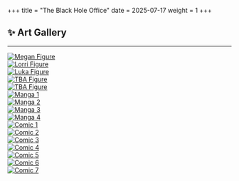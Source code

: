 +++
title = "The Black Hole Office"
date = 2025-07-17
weight = 1
+++

## ✨ Art Gallery

---

<div class="gallery-ordered">

<div class="item">
  <a href="/images/megan_figure.png">
    <img class="thumb" src="/images/megan_figure.png" alt="Megan Figure">
  </a>
</div>

<div class="item">
  <a href="/images/Lorri_Fig_BHO.png">
    <img class="thumb" src="/images/Lorri_Fig_BHO.png" alt="Lorri Figure">
  </a>
</div>

<div class="item">
  <a href="/images/Luka_fig_BHO.png">
    <img class="thumb" src="/images/Luka_fig_BHO.png" alt="Luka Figure">
  </a>
</div>

<div class="item">
  <a href="/images/BHO_Charater1_Fig.png">
    <img class="thumb" src="/images/BHO_Charater1_Fig.png" alt="TBA Figure">
  </a>
</div>

<div class="item">
  <a href="/images/BHO_Charater2_Fig.png">
    <img class="thumb" src="/images/BHO_Charater2_Fig.png" alt="TBA Figure">
  </a>
</div>

<div class="item">
  <a href="/images/manga1.png">
    <img class="thumb" src="/images/manga1.png" alt="Manga 1">
  </a>
</div>

<div class="item">
  <a href="/images/manga2.png">
    <img class="thumb" src="/images/manga2.png" alt="Manga 2">
  </a>
</div>

<div class="item">
  <a href="/images/manga3.png">
    <img class="thumb" src="/images/manga3.png" alt="Manga 3">
  </a>
</div>

<div class="item">
  <a href="/images/manga4.png">
    <img class="thumb" src="/images/manga4.png" alt="Manga 4">
  </a>
</div>

<div class="item">
  <a href="/images/BHO_comic1.png">
    <img class="thumb" src="/images/BHO_comic1.png" alt="Comic 1" title="Comic 1">
  </a>
</div>

<div class="item">
  <a href="/images/BHO_comic2.png">
    <img class="thumb" src="/images/BHO_comic2.png" alt="Comic 2" title="Comic 2">
  </a>
</div>

<div class="item">
  <a href="/images/BHO_comic3.png">
    <img class="thumb" src="/images/BHO_comic3.png" alt="Comic 3" title="Comic 3">
  </a>
</div>

<div class="item">
  <a href="/images/BHO_comic4.png">
    <img class="thumb" src="/images/BHO_comic4.png" alt="Comic 4" title="Comic 4">
  </a>
</div>

<div class="item">
  <a href="/images/BHO_comic5.png">
    <img class="thumb" src="/images/BHO_comic5.png" alt="Comic 5" title="Comic 5">
  </a>
</div>

<div class="item">
  <a href="/images/BHO_comic6.png">
    <img class="thumb" src="/images/BHO_comic6.png" alt="Comic 6" title="Comic 6">
  </a>
</div>

<div class="item">
  <a href="/images/BHO_comic7.png">
    <img class="thumb" src="/images/BHO_comic7.png" alt="Comic 7" title="Comic 7">
  </a>
</div>

</div>


<script>
(function(){
  // 1) 收集当前页画廊里的所有链接（顺序=你写的顺序）
  const container = document.currentScript.closest('main')?.querySelector('.gallery-ordered');
  if (!container) return;
  const links = Array.from(container.querySelectorAll('a[href]'));

  // 2) 创建灯箱 DOM
  const backdrop = document.createElement('div');
  backdrop.className = 'lb-backdrop';
  backdrop.innerHTML = `
    <button class="lb-close" aria-label="Close">✕</button>
    <button class="lb-prev" aria-label="Previous">‹</button>
    <figure class="lb-figure">
      <img class="lb-img" alt="">
      <figcaption class="lb-caption"></figcaption>
    </figure>
    <button class="lb-next" aria-label="Next">›</button>
  `;
  document.body.appendChild(backdrop);

  const img = backdrop.querySelector('.lb-img');
  const caption = backdrop.querySelector('.lb-caption');
  const btnClose = backdrop.querySelector('.lb-close');
  const btnPrev = backdrop.querySelector('.lb-prev');
  const btnNext = backdrop.querySelector('.lb-next');

  let idx = -1;

  function openAt(i){
    idx = (i + links.length) % links.length;
    const a = links[idx];
    const href = a.getAttribute('href');
    const alt = a.querySelector('img')?.getAttribute('alt') || '';
    const title = a.querySelector('img')?.getAttribute('title') || a.getAttribute('title') || '';
    img.src = href;
    img.alt = alt;
    caption.textContent = title || alt || '';
    backdrop.classList.add('open');
    document.body.style.overflow = 'hidden';
  }

  function close(){
    backdrop.classList.remove('open');
    document.body.style.overflow = '';
    img.src = '';
  }

  function prev(){ openAt(idx - 1); }
  function next(){ openAt(idx + 1); }

  // 3) 绑定：点击缩略图→打开灯箱
  links.forEach((a, i) => {
    a.addEventListener('click', (e) => {
      // 仅拦截图片链接（保持对其他链接的正常跳转）
      if (a.querySelector('img')) {
        e.preventDefault();
        openAt(i);
      }
    });
  });

  // 4) 交互：背景/按钮/键盘
  backdrop.addEventListener('click', (e) => {
    if (e.target === backdrop) close();
  });
  btnClose.addEventListener('click', close);
  btnPrev.addEventListener('click', prev);
  btnNext.addEventListener('click', next);

  document.addEventListener('keydown', (e) => {
    if (!backdrop.classList.contains('open')) return;
    if (e.key === 'Escape') close();
    else if (e.key === 'ArrowLeft') prev();
    else if (e.key === 'ArrowRight') next();
  }, {passive: true});
})();
</script>






